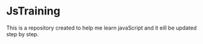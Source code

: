 # JsTraining
This is a repository created to help me learn javaScript and it eill be updated step by step.
